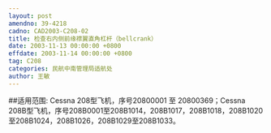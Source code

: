 ```yaml
---
layout: post
amendno: 39-4218
cadno: CAD2003-C208-02
title: 检查右内侧前缘襟翼直角杠杆（bellcrank）
date: 2003-11-13 00:00:00 +0800
effdate: 2003-11-14 00:00:00 +0800
tag: C208
categories: 民航中南管理局适航处
author: 王敏
---
```


##适用范围:
Cessna 208型飞机，序号20800001 至 20800369；Cessna 208B型飞机，序号208B0001至208B1014，208B1017，208B1018，208B1020至208B1024，208B1026，208B1029至208B1033。

